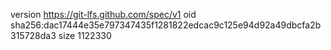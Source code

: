version https://git-lfs.github.com/spec/v1
oid sha256:dac17444e35e797347435f1281822edcac9c125e94d92a49dbcfa2b315728da3
size 1122330
